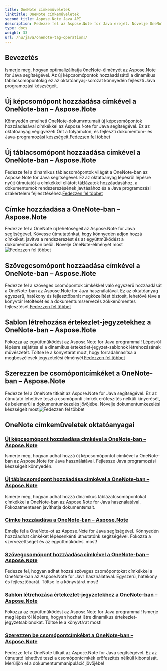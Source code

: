 ```yaml
---
title: OneNote címkeműveletek
linktitle: OneNote címkeműveletek
second_title: Aspose.Note Java API
description: Fedezze fel az Aspose.Note for Java erejét. Növelje OneNote-élményét a címkeműveletek lépésenkénti útmutatóival, képek, táblázatok, szöveges csomópontok és egyebek hozzáadásával.
type: docs
weight: 33
url: /hu/java/onenote-tag-operations/
---
```

## Bevezetés

Ismerje meg, hogyan optimalizálhatja OneNote-élményét az Aspose.Note for Java segítségével. Az új képcsomópontok hozzáadásától a dinamikus táblacsomópontokig ez az oktatóanyag-sorozat könnyedén fejleszti Java programozási készségeit.

## Új képcsomópont hozzáadása címkével a OneNote-ban – Aspose.Note

 Könnyedén emelheti OneNote-dokumentumait új képcsomópontok hozzáadásával címkékkel az Aspose.Note for Java segítségével. Ez az oktatóanyag végigvezeti Önt a folyamaton, és fejleszti dokumentum- és Java-programozási készségeit.[Fedezzen fel többet](./add-new-image-node-with-tag/)

## Új táblacsomópont hozzáadása címkével a OneNote-ban – Aspose.Note

 Fedezze fel a dinamikus táblacsomópontok világát a OneNote-ban az Aspose.Note for Java segítségével. Ez az oktatóanyag lépésről lépésre nyújt útmutatót a címkékkel ellátott táblázatok hozzáadásához, a dokumentumok rendszerezésének javításához és a Java programozási szakértelem fejlesztéséhez.[Fedezzen fel többet](./add-new-table-node-with-tag/)

## Címke hozzáadása a OneNote-ban – Aspose.Note

 Fedezze fel a OneNote új lehetőségeit az Aspose.Note for Java segítségével. Kövesse útmutatónkat, hogy könnyedén adjon hozzá címkéket, javítva a rendszerezést és az együttműködést a dokumentumokon belül. Növelje OneNote-élményét most![Fedezzen fel többet](./add-tag/)

## Szövegcsomópont hozzáadása címkével a OneNote-ban – Aspose.Note

 Fedezze fel a szöveges csomópontok címkékkel való egyszerű hozzáadását a OneNote-ban az Aspose.Note for Java használatával. Ez az oktatóanyag egyszerű, hatékony és fejlesztőbarát megközelítést biztosít, lehetővé téve a könyvtár letöltését és a dokumentumszervezés zökkenőmentes fejlesztését.[Fedezzen fel többet](./add-text-node-with-tag/)

## Sablon létrehozása értekezlet-jegyzetekhez a OneNote-ban – Aspose.Note

Fokozza az együttműködést az Aspose.Note for Java programmal! Lépésről lépésre sajátítsa el a dinamikus értekezlet-jegyzet-sablonok létrehozásának művészetét. Töltse le a könyvtárat most, hogy forradalmasítsa a megbeszélések jegyzetelési élményét.[Fedezzen fel többet](./generate-template-for-meeting-notes/)

## Szerezzen be csomópontcímkéket a OneNote-ban – Aspose.Note

 Fedezze fel a OneNote titkait az Aspose.Note for Java segítségével. Ez az útmutató lehetővé teszi a csomóponti címkék erőfeszítés nélküli kinyerését, és belemerül a dokumentumkezelés jövőjébe. Növelje dokumentumkezelési készségeit most![Fedezzen fel többet](./get-node-tags/)
## OneNote címkeműveletek oktatóanyagai
### [Új képcsomópont hozzáadása címkével a OneNote-ban – Aspose.Note](./add-new-image-node-with-tag/)
Ismerje meg, hogyan adhat hozzá új képcsomópontot címkével a OneNote-ban az Aspose.Note for Java használatával. Fejlessze Java programozási készségeit könnyedén.
### [Új táblacsomópont hozzáadása címkével a OneNote-ban – Aspose.Note](./add-new-table-node-with-tag/)
Ismerje meg, hogyan adhat hozzá dinamikus táblázatcsomópontokat címkékkel a OneNote-ban az Aspose.Note for Java használatával. Fokozatmentesen javíthatja dokumentumait.
### [Címke hozzáadása a OneNote-ban – Aspose.Note](./add-tag/)
Emelje fel a OneNote-ot az Aspose.Note for Java segítségével. Könnyedén hozzáadhat címkéket lépésenkénti útmutatónk segítségével. Fokozza a szervezettséget és az együttműködést most!
### [Szövegcsomópont hozzáadása címkével a OneNote-ban – Aspose.Note](./add-text-node-with-tag/)
Fedezze fel, hogyan adhat hozzá szöveges csomópontokat címkékkel a OneNote-ban az Aspose.Note for Java használatával. Egyszerű, hatékony és fejlesztőbarát. Töltse le a könyvtárat most!
### [Sablon létrehozása értekezlet-jegyzetekhez a OneNote-ban – Aspose.Note](./generate-template-for-meeting-notes/)
Fokozza az együttműködést az Aspose.Note for Java programmal! Ismerje meg lépésről lépésre, hogyan hozhat létre dinamikus értekezlet-jegyzetsablonokat. Töltse le a könyvtárat most!
### [Szerezzen be csomópontcímkéket a OneNote-ban – Aspose.Note](./get-node-tags/)
Fedezze fel a OneNote titkait az Aspose.Note for Java segítségével. Ez az útmutató lehetővé teszi a csomópontcímkék erőfeszítés nélküli kibontását. Merüljön el a dokumentummanipuláció jövőjébe!